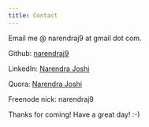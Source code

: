 ```yaml
---
title: Contact
---
```


Email me @ narendraj9 at gmail dot com. 

Github: [narendraj9](http://www.github.com/narendraj9)

LinkedIn: [Narendra Joshi](http://in.linkedin.com/in/narendraj9)

Quora: [Narendra Joshi](https://www.quora.com/Narendra-Joshi-1)

Freenode nick: narendraj9

Thanks for coming!
Have a great day! :-)
